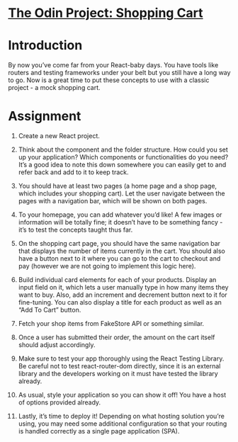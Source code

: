 # [The Odin Project: Shopping Cart](https://www.theodinproject.com/lessons/node-path-react-new-shopping-cart)
# Introduction
By now you’ve come far from your React-baby days. You have tools like routers and testing frameworks under your belt but you still have a long way to go. Now is a great time to put these concepts to use with a classic project - a mock shopping cart.

# Assignment
1. Create a new React project.

2. Think about the component and the folder structure. How could you set up your application? Which components or functionalities do you need? It’s a good idea to note this down somewhere you can easily get to and refer back and add to it to keep track.

3. You should have at least two pages (a home page and a shop page, which includes your shopping cart). Let the user navigate between the pages with a navigation bar, which will be shown on both pages.

4. To your homepage, you can add whatever you’d like! A few images or information will be totally fine; it doesn’t have to be something fancy - it’s to test the concepts taught thus far.

5. On the shopping cart page, you should have the same navigation bar that displays the number of items currently in the cart. You should also have a button next to it where you can go to the cart to checkout and pay (however we are not going to implement this logic here).

6. Build individual card elements for each of your products. Display an input field on it, which lets a user manually type in how many items they want to buy. Also, add an increment and decrement button next to it for fine-tuning. You can also display a title for each product as well as an “Add To Cart” button.

7. Fetch your shop items from FakeStore API or something similar.

8. Once a user has submitted their order, the amount on the cart itself should adjust accordingly.

9. Make sure to test your app thoroughly using the React Testing Library. Be careful not to test react-router-dom directly, since it is an external library and the developers working on it must have tested the library already.

10. As usual, style your application so you can show it off! You have a host of options provided already.

11. Lastly, it’s time to deploy it! Depending on what hosting solution you’re using, you may need some additional configuration so that your routing is handled correctly as a single page application (SPA).
